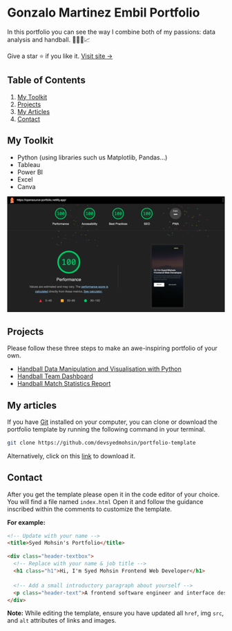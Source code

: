 # Gonzalo Martinez Embil Portfolio

In this portfolio you can see the way I combine both of my passions: data analysis and handball. 🤾🏼‍♀️📈

Give a star ⭐ if you like it. [Visit site &rarr;](https://gonzaloembil.github.io/gonzaloembil.io/)

## Table of Contents

1. [My Toolkit](#my-toolkit)
1. [Projects](#projects)
1. [My Articles](#my-articles)
1. [Contact](#contact)

## My Toolkit

- Python (using libraries such us Matplotlib, Pandas...)
- Tableau
- Power BI
- Excel
- Canva

<img src="assets/images/lighthouse.png" alt="lighthouse report with 100% scores">

## Projects

Please follow these three steps to make an awe-inspiring portfolio of your own.

- [Handball Data Manipulation and Visualisation with Python](#cloning-the-repository)
- [Handball Team Dashboard](#editing-the-template)
- [Handball Match Statistics Report](#deploying-the-site)

## My articles

If you have [Git](https://git-scm.com/) installed on your computer, you can clone or download the portfolio template by running the following command in your terminal.

```bash
git clone https://github.com/devsyedmohsin/portfolio-template
```

Alternatively, click on this [link](https://github.com/devsyedmohsin/portfolio-template/archive/refs/heads/main.zip) to download it.

## Contact

After you get the template please open it in the code editor of your choice.
You will find a file named `index.html` Open it and follow the guidance inscribed within the comments to customize the template.

**For example:**

```html
<!-- Update with your name -->
<title>Syed Mohsin's Portfolio</title>
```

```html
<div class="header-textbox">
  <!-- Replace with your name & job title -->
  <h1 class="h1">Hi, I'm Syed Mohsin Frontend Web Developer</h1>

  <!-- Add a small introductory paragraph about yourself -->
  <p class="header-text">A frontend software engineer and interface designer</p>
</div>
```

**Note:** While editing the template, ensure you have updated all `href`, img `src`, and `alt` attributes of links and images.
